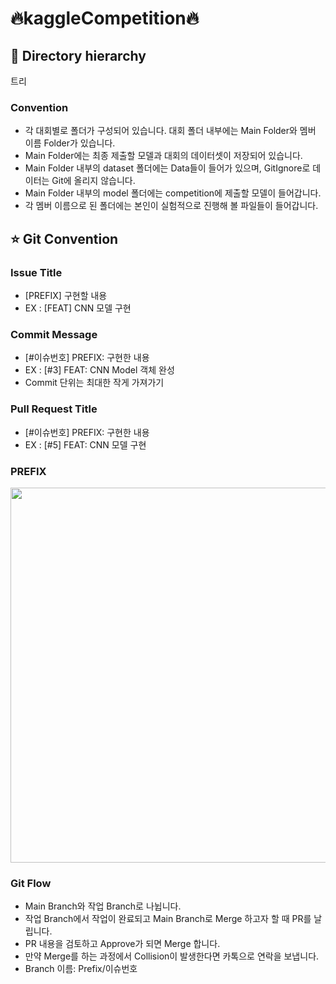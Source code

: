 # 🔥kaggleCompetition🔥

## 📁 Directory hierarchy

트리

### Convention

- 각 대회별로 폴더가 구성되어 있습니다. 대회 폴더 내부에는 Main Folder와 멤버 이름 Folder가 있습니다.
- Main Folder에는 최종 제출할 모델과 대회의 데이터셋이 저장되어 있습니다.
- Main Folder 내부의 dataset 폴더에는 Data들이 들어가 있으며, GitIgnore로 데이터는 Git에 올리지 않습니다.
- Main Folder 내부의 model 폴더에는 competition에 제출할 모델이 들어갑니다.
- 각 멤버 이름으로 된 폴더에는 본인이 실험적으로 진행해 볼 파일들이 들어갑니다.

## ⭐️ Git Convention

### Issue Title

- [PREFIX] 구현할 내용
- EX : [FEAT] CNN 모델 구현

### Commit Message

- [#이슈번호] PREFIX: 구현한 내용
- EX : [#3] FEAT: CNN Model 객체 완성
- Commit 단위는 최대한 작게 가져가기

### Pull Request Title

- [#이슈번호] PREFIX: 구현한 내용
- EX : [#5] FEAT: CNN 모델 구현

### PREFIX

<img src="https://drive.google.com/uc?id=1klDIcVKRYaFNGjtLE4-0QKlZPUVgMBAJ" width=600>

### Git Flow

- Main Branch와 작업 Branch로 나뉩니다.
- 작업 Branch에서 작업이 완료되고 Main Branch로 Merge 하고자 할 때 PR를 날립니다.
- PR 내용을 검토하고 Approve가 되면 Merge 합니다.
- 만약 Merge를 하는 과정에서 Collision이 발생한다면 카톡으로 연락을 보냅니다.
- Branch 이름: Prefix/이슈번호

